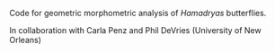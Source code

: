 Code for geometric morphometric analysis of *Hamadryas* butterflies. 

In collaboration with Carla Penz and Phil DeVries (University of New Orleans)
